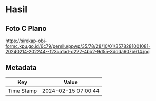 # Hasil

## Foto C Plano

https://sirekap-obj-formc.kpu.go.id/6c79/pemilu/ppwp/35/78/28/10/01/3578281001081-20240214-202244--f23ca1ad-d222-4bb2-9d55-3ddda607b614.jpg


## Metadata

| Key        | Value               |
| ---------- | ------------------- |
| Time Stamp | 2024-02-15 07:00:44 |



